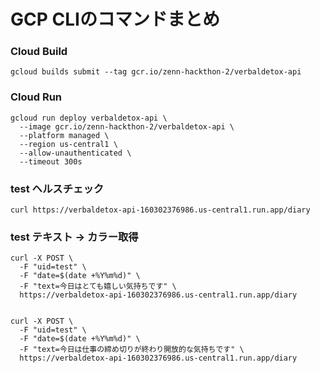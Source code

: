 # GCP CLIのコマンドまとめ

### Cloud Build
```
gcloud builds submit --tag gcr.io/zenn-hackthon-2/verbaldetox-api
```
### Cloud Run
```
gcloud run deploy verbaldetox-api \
  --image gcr.io/zenn-hackthon-2/verbaldetox-api \
  --platform managed \
  --region us-central1 \
  --allow-unauthenticated \
  --timeout 300s
```

### test ヘルスチェック
```
curl https://verbaldetox-api-160302376986.us-central1.run.app/diary
```

### test テキスト -> カラー取得
```
curl -X POST \
  -F "uid=test" \
  -F "date=$(date +%Y%m%d)" \
  -F "text=今日はとても嬉しい気持ちです" \
  https://verbaldetox-api-160302376986.us-central1.run.app/diary


curl -X POST \
  -F "uid=test" \
  -F "date=$(date +%Y%m%d)" \
  -F "text=今日は仕事の締め切りが終わり開放的な気持ちです" \
  https://verbaldetox-api-160302376986.us-central1.run.app/diary


```
